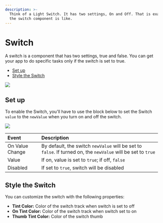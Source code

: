 ```yaml
---
description: >-
  Think of a Light Switch. It has two settings, On and Off. That is exactly what
  the switch component is like.
---
```


# Switch

A switch is a component that has two settings, true and false. You can get your app to do specific tasks only if the switch is set to true. 

* [Set up](switch.md#set-up)
* [Style the Switch](switch.md#style-the-switch)

![](.gitbook/assets/switch-fig-1.gif)

## Set up

To enable the Switch, you'll have to use the block below to set the Switch `value` to the `newValue` when you turn on and off the switch.

![](.gitbook/assets/switch-fig-2.png)

| Event | Description |
| :--- | :--- |
| On Value Change | By default, the switch `newValue` will be set to `false`. If turned on, the `newValue` will be set to `true` |
| Value | If on, value is set to `true`; if off, `false` |
| Disabled | If set to `true`, switch will be disabled |

## Style the Switch

You can customize the switch with the following properties:

* **Tint Color:** Color of the switch track when switch is set to off
* **On Tint Color:** Color of the switch track when switch set to on 
* **Thumb Tint Color:** Color of the switch thumb

